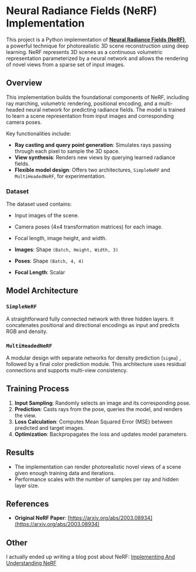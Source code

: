 # Neural Radiance Fields (NeRF) Implementation

This project is a Python implementation of [**Neural Radiance Fields (NeRF)**](https://arxiv.org/abs/2003.08934), a powerful technique for photorealistic 3D scene reconstruction using deep learning. NeRF represents 3D scenes as a continuous volumetric representation parameterized by a neural network and allows the rendering of novel views from a sparse set of input images.

## Overview
This implementation builds the foundational components of NeRF, including ray marching, volumetric rendering, positional encoding, and a multi-headed neural network for predicting radiance fields. The model is trained to learn a scene representation from input images and corresponding camera poses.

Key functionalities include:
- **Ray casting and query point generation**: Simulates rays passing through each pixel to sample the 3D space.
- **View synthesis**: Renders new views by querying learned radiance fields.
- **Flexible model design**: Offers two architectures, `SimpleNeRF` and `MultiHeadedNeRF`, for experimentation.

### Dataset

The dataset used contains:
- Input images of the scene.
- Camera poses (4x4 transformation matrices) for each image.
- Focal length, image height, and width.

- **Images**: Shape `(Batch, Height, Width, 3)`
- **Poses**: Shape `(Batch, 4, 4)`
- **Focal Length**: Scalar

## Model Architecture

### `SimpleNeRF`
A straightforward fully connected network with three hidden layers. It concatenates positional and directional encodings as input and predicts RGB and density.

### `MultiHeadedNeRF`
A modular design with separate networks for density prediction (`sigma`) , followed by a final color prediction module. This architecture uses residual connections and supports multi-view consistency.

## Training Process
1. **Input Sampling**: Randomly selects an image and its corresponding pose.
2. **Prediction**: Casts rays from the pose, queries the model, and renders the view.
3. **Loss Calculation**: Computes Mean Squared Error (MSE) between predicted and target images.
4. **Optimization**: Backpropagates the loss and updates model parameters.


## Results
- The implementation can render photorealistic novel views of a scene given enough training data and iterations.
- Performance scales with the number of samples per ray and hidden layer size.


## References
- **Original NeRF Paper**: [https://arxiv.org/abs/2003.08934](https://arxiv.org/abs/2003.08934)


## Other

I actually ended up writing a blog post about NeRF: [Implementing And Understanding NeRF](https://enix403.github.io/posts/implementing-and-understanding-nerf/)